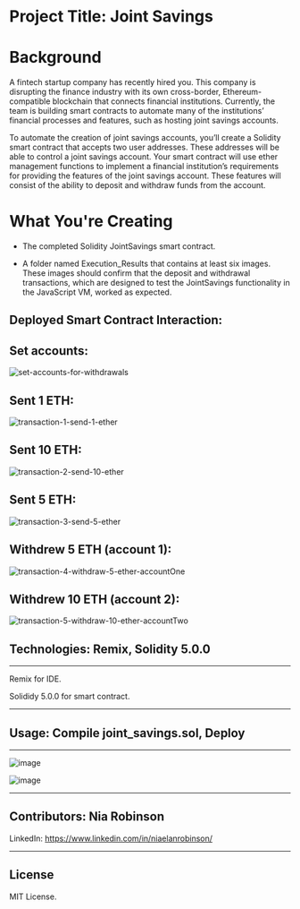 # Project Title: Joint Savings

# Background
A fintech startup company has recently hired you. This company is disrupting the finance industry with its own cross-border, Ethereum-compatible blockchain that connects financial institutions. Currently, the team is building smart contracts to automate many of the institutions’ financial processes and features, such as hosting joint savings accounts.

To automate the creation of joint savings accounts, you’ll create a Solidity smart contract that accepts two user addresses. These addresses will be able to control a joint savings account. Your smart contract will use ether management functions to implement a financial institution’s requirements for providing the features of the joint savings account. These features will consist of the ability to deposit and withdraw funds from the account.

# What You're Creating
* The completed Solidity JointSavings smart contract.

* A folder named Execution_Results that contains at least six images. These images should confirm that the deposit and withdrawal transactions, which are designed to test the JointSavings functionality in the JavaScript VM, worked as expected.


## Deployed Smart Contract Interaction:

Set accounts:
---
![set-accounts-for-withdrawals](https://user-images.githubusercontent.com/34729547/206240395-31b2939c-bc9d-4251-a1d1-42cfbc1115d4.PNG)

Sent 1 ETH:
---
![transaction-1-send-1-ether](https://user-images.githubusercontent.com/34729547/206240795-a2f4bd1d-787c-4fe1-a433-55dcd3b7a530.PNG)

Sent 10 ETH:
---
![transaction-2-send-10-ether](https://user-images.githubusercontent.com/34729547/206240857-6e880957-dec9-43a6-b0c0-a653dd9c238c.PNG)

Sent 5 ETH:
---
![transaction-3-send-5-ether](https://user-images.githubusercontent.com/34729547/206240909-ae1bca38-b36e-445b-bdce-2cc181879f09.PNG)

Withdrew 5 ETH (account 1):
---
![transaction-4-withdraw-5-ether-accountOne](https://user-images.githubusercontent.com/34729547/206241002-8a09ab5e-862e-4be4-b183-238d34515495.PNG)

Withdrew 10 ETH (account 2):
---
![transaction-5-withdraw-10-ether-accountTwo](https://user-images.githubusercontent.com/34729547/206241118-f00e55dc-ea4f-49c9-a24b-0e9c2842d3b1.PNG)


## Technologies: Remix, Solidity 5.0.0
---
Remix for IDE.

Solididy 5.0.0 for smart contract. 

---

## Usage: Compile joint_savings.sol, Deploy
---

![image](https://user-images.githubusercontent.com/34729547/206240031-d4502087-1ca5-4541-955d-6f2d45aa7e7a.png)

![image](https://user-images.githubusercontent.com/34729547/206241941-052d3348-d7d1-4829-96bc-04c3bd5b53b4.png)


---

## Contributors: Nia Robinson

LinkedIn: https://www.linkedin.com/in/niaelanrobinson/

---

## License

MIT License.
